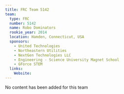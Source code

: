 ```yaml
---
title: FRC Team 5142
team:
  type: FRC
  number: 5142
  name: Robo Dominators
  rookie_year: 2014
  location: Hamden, Connecticut, USA
  sponsors:
    - United Technologies
    - Northeastern Utilities
    - NextGen Technologies LLC
    - Engineering - Science University Magnet School
    - GForce STEM
  links:
    Website: 
---
```

No content has been added for this team